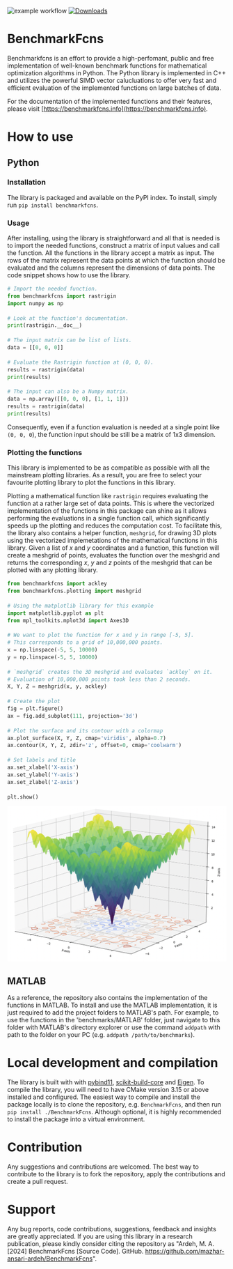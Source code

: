![example workflow](https://github.com/mazhar-ansari-ardeh/BenchmarkFcns/actions/workflows/build.yaml/badge.svg)
[![Downloads](https://static.pepy.tech/badge/benchmarkfcns)](https://pepy.tech/project/benchmarkfcns)

# BenchmarkFcns
Benchmarkfcns is an effort to provide a high-perfomant, public and free implementation of well-known benchmark functions for mathematical optimization algorithms in Python. The Python library is implemented in C++ and utilizes the powerful SIMD vector calucluations to offer very fast and efficient evaluation of the implemented functions on large batches of data.

For the documentation of the implemented functions and their features, please visit [https://benchmarkfcns.info](https://benchmarkfcns.info).

# How to use
## Python
### Installation
The library is packaged and available on the PyPI index. To install, simply run `pip install benchmarkfcns`.

### Usage
After installing, using the library is straightforward and all that is needed is to import the needed functions, construct a matrix of input values and call the function.
All the functions in the library accept a matrix as input. The rows of the matrix represent the data points at which the function should be evaluated and the columns represent the dimensions of data points. The code snippet shows how to use the library.

```python
# Import the needed function.
from benchmarkfcns import rastrigin
import numpy as np

# Look at the function's documentation.
print(rastrigin.__doc__)

# The input matrix can be list of lists.
data = [[0, 0, 0]]

# Evaluate the Rastrigin function at (0, 0, 0).
results = rastrigin(data)
print(results)

# The input can also be a Numpy matrix.
data = np.array([[0, 0, 0], [1, 1, 1]])
results = rastrigin(data)
print(results)
```
Consequently, even if a function evaluation is needed at a single point like `(0, 0, 0`), the function input should be still be a matrix of 1x3 dimension.

### Plotting the functions
This library is implemented to be as compatible as possible with all the mainstream plotting libraries. As a result, you are free to select your favourite plotting library to plot the functions in this library.

Plotting a mathematical function like `rastrigin` requires evaluating the function at a rather large set of data points. This is where the vectorized implementation of the functions in this package can shine as it allows performing the evaluations in a single function call, which significantly speeds up the plotting and reduces the computation cost. To facilitate this, the library also contains a helper function, `meshgrid`, for drawing 3D plots using the vectorized implemetations of the mathematical functions in this library. Given a list of *x* and *y* coordinates and a function, this function will create a meshgrid of points, evaluates the function over the meshgrid and returns the corresponding *x*, *y* and *z* points of the meshgrid that can be plotted with any plotting library.

```python
from benchmarkfcns import ackley
from benchmarkfcns.plotting import meshgrid

# Using the matplotlib library for this example
import matplotlib.pyplot as plt
from mpl_toolkits.mplot3d import Axes3D

# We want to plot the function for x and y in range [-5, 5].
# This corresponds to a grid of 10,000,000 points.
x = np.linspace(-5, 5, 10000)
y = np.linspace(-5, 5, 10000)

# `meshgrid` creates the 3D meshgrid and evaluates `ackley` on it.
# Evaluation of 10,000,000 points took less than 2 seconds.
X, Y, Z = meshgrid(x, y, ackley)

# Create the plot
fig = plt.figure()
ax = fig.add_subplot(111, projection='3d')

# Plot the surface and its contour with a colormap
ax.plot_surface(X, Y, Z, cmap='viridis', alpha=0.7)
ax.contour(X, Y, Z, zdir='z', offset=0, cmap='coolwarm')

# Set labels and title
ax.set_xlabel('X-axis')
ax.set_ylabel('Y-axis')
ax.set_zlabel('Z-axis')

plt.show()
```

<p align="center">
    <img src="image-1.png" alt="drawing" width="700"/>
</p>

## MATLAB
As a reference, the repository also contains the implementation of the functions in MATLAB. To install and use the MATLAB implementation, it is just required to add the project folders to MATLAB's path. For example, to use the functions in the 'benchmarks/MATLAB' folder, just navigate to this folder with MATLAB's directory explorer or use the command `addpath` with path to the folder on your PC (e.g. `addpath /path/to/benchmarks`).

# Local development and compilation
The library is built with with [pybind11](https://pybind11.readthedocs.io/), [scikit-build-core](scikit-build-core) and [Eigen](https://eigen.tuxfamily.org/). To compile the library, you will need to have CMake version 3.15 or above installed and configured. The easiest way to compile and install the package locally is to clone the repository, e.g. `BenchmarkFcns`, and then run `pip install ./BenchmarkFcns`. Although optional, it is highly recommended to install the package into a virtual environment.

# Contribution
Any suggestions and contributions are welcomed. The best way to contribute to the library is to fork the repository, apply the contributions and create a pull request.

# Support
Any bug reports, code contributions, suggestions, feedback and insights are greatly appreciated. If you are using this library in a research publication, please kindly consider citing the repository as "Ardeh, M. A. [2024] BenchmarkFcns [Source Code]. GitHub. https://github.com/mazhar-ansari-ardeh/BenchmarkFcns".
